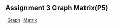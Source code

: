 ## Assignment 3 Graph Matrix(P5)

-[Graph](https://bl.ocks.org/nehabandal/37240c175e29184cddef3aa5bdc8e13b)
-[Matrix](https://bl.ocks.org/nehabandal/8c3985ee077b1decb05f53b2c9e564ed)
